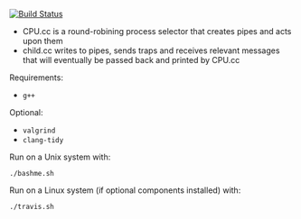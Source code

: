 [![Build Status](https://travis-ci.com/boxoforanmore/PipingExample.svg?branch=master)](https://travis-ci.com/boxoforanmore/PipingExample)


 - CPU.cc is a round-robining process selector that creates pipes and acts upon them
 - child.cc writes to pipes, sends traps and receives relevant messages that will eventually be passed back and printed by CPU.cc


Requirements:
 - `g++`

Optional:
 - `valgrind`
 - `clang-tidy`

Run on a Unix system with:

`./bashme.sh`



Run on a Linux system (if optional components installed) with:

`./travis.sh`

